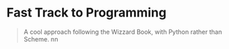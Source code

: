 # Fast Track to Programming
> A cool approach following the Wizzard Book, with Python rather than Scheme. nn

